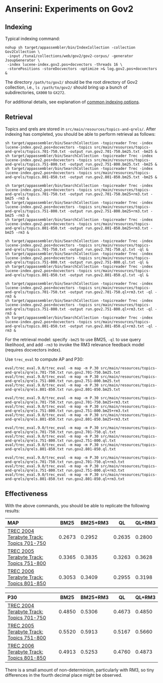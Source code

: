 # Anserini: Experiments on Gov2

## Indexing

Typical indexing command:

```
nohup sh target/appassembler/bin/IndexCollection -collection Gov2Collection \
 -input /tuna1/collections/web/gov2/gov2-corpus/ -generator JsoupGenerator \
 -index lucene-index.gov2.pos+docvectors -threads 16 \
 -storePositions -storeDocvectors -optimize >& log.gov2.pos+docvectors &
```

The directory `/path/to/gov2/` should be the root directory of Gov2 collection, i.e., `ls /path/to/gov2/` should bring up a bunch of subdirectories, `GX000` to `GX272`.

For additional details, see explanation of [common indexing options](common-indexing-options.md).

## Retrieval

Topics and qrels are stored in `src/main/resources/topics-and-qrels/`.
After indexing has completed, you should be able to perform retrieval as follows:

```
sh target/appassembler/bin/SearchCollection -topicreader Trec -index lucene-index.gov2.pos+docvectors -topics src/main/resources/topics-and-qrels/topics.701-750.txt -output run.gov2.701-750.bm25.txt -bm25 &
sh target/appassembler/bin/SearchCollection -topicreader Trec -index lucene-index.gov2.pos+docvectors -topics src/main/resources/topics-and-qrels/topics.751-800.txt -output run.gov2.751-800.bm25.txt -bm25 &
sh target/appassembler/bin/SearchCollection -topicreader Trec -index lucene-index.gov2.pos+docvectors -topics src/main/resources/topics-and-qrels/topics.801-850.txt -output run.gov2.801-850.bm25.txt -bm25 &

sh target/appassembler/bin/SearchCollection -topicreader Trec -index lucene-index.gov2.pos+docvectors -topics src/main/resources/topics-and-qrels/topics.701-750.txt -output run.gov2.701-750.bm25+rm3.txt -bm25 -rm3 &
sh target/appassembler/bin/SearchCollection -topicreader Trec -index lucene-index.gov2.pos+docvectors -topics src/main/resources/topics-and-qrels/topics.751-800.txt -output run.gov2.751-800.bm25+rm3.txt -bm25 -rm3 &
sh target/appassembler/bin/SearchCollection -topicreader Trec -index lucene-index.gov2.pos+docvectors -topics src/main/resources/topics-and-qrels/topics.801-850.txt -output run.gov2.801-850.bm25+rm3.txt -bm25 -rm3 &

sh target/appassembler/bin/SearchCollection -topicreader Trec -index lucene-index.gov2.pos+docvectors -topics src/main/resources/topics-and-qrels/topics.701-750.txt -output run.gov2.701-750.ql.txt -ql &
sh target/appassembler/bin/SearchCollection -topicreader Trec -index lucene-index.gov2.pos+docvectors -topics src/main/resources/topics-and-qrels/topics.751-800.txt -output run.gov2.751-800.ql.txt -ql &
sh target/appassembler/bin/SearchCollection -topicreader Trec -index lucene-index.gov2.pos+docvectors -topics src/main/resources/topics-and-qrels/topics.801-850.txt -output run.gov2.801-850.ql.txt -ql &

sh target/appassembler/bin/SearchCollection -topicreader Trec -index lucene-index.gov2.pos+docvectors -topics src/main/resources/topics-and-qrels/topics.701-750.txt -output run.gov2.701-750.ql+rm3.txt -ql -rm3 &
sh target/appassembler/bin/SearchCollection -topicreader Trec -index lucene-index.gov2.pos+docvectors -topics src/main/resources/topics-and-qrels/topics.751-800.txt -output run.gov2.751-800.ql+rm3.txt -ql -rm3 &
sh target/appassembler/bin/SearchCollection -topicreader Trec -index lucene-index.gov2.pos+docvectors -topics src/main/resources/topics-and-qrels/topics.801-850.txt -output run.gov2.801-850.ql+rm3.txt -ql -rm3 &
```

For the retrieval model: specify `-bm25` to use BM25, `-ql` to use query likelihood, and add `-rm3` to invoke the RM3 
relevance feedback model (requires docvectors index).

Use `trec_eval` to compute AP and P30:

```
eval/trec_eval.9.0/trec_eval -m map -m P.30 src/main/resources/topics-and-qrels/qrels.701-750.txt run.gov2.701-750.bm25.txt
eval/trec_eval.9.0/trec_eval -m map -m P.30 src/main/resources/topics-and-qrels/qrels.751-800.txt run.gov2.751-800.bm25.txt
eval/trec_eval.9.0/trec_eval -m map -m P.30 src/main/resources/topics-and-qrels/qrels.801-850.txt run.gov2.801-850.bm25.txt

eval/trec_eval.9.0/trec_eval -m map -m P.30 src/main/resources/topics-and-qrels/qrels.701-750.txt run.gov2.701-750.bm25+rm3.txt
eval/trec_eval.9.0/trec_eval -m map -m P.30 src/main/resources/topics-and-qrels/qrels.751-800.txt run.gov2.751-800.bm25+rm3.txt
eval/trec_eval.9.0/trec_eval -m map -m P.30 src/main/resources/topics-and-qrels/qrels.801-850.txt run.gov2.801-850.bm25+rm3.txt

eval/trec_eval.9.0/trec_eval -m map -m P.30 src/main/resources/topics-and-qrels/qrels.701-750.txt run.gov2.701-750.ql.txt
eval/trec_eval.9.0/trec_eval -m map -m P.30 src/main/resources/topics-and-qrels/qrels.751-800.txt run.gov2.751-800.ql.txt
eval/trec_eval.9.0/trec_eval -m map -m P.30 src/main/resources/topics-and-qrels/qrels.801-850.txt run.gov2.801-850.ql.txt

eval/trec_eval.9.0/trec_eval -m map -m P.30 src/main/resources/topics-and-qrels/qrels.701-750.txt run.gov2.701-750.ql+rm3.txt
eval/trec_eval.9.0/trec_eval -m map -m P.30 src/main/resources/topics-and-qrels/qrels.751-800.txt run.gov2.751-800.ql+rm3.txt
eval/trec_eval.9.0/trec_eval -m map -m P.30 src/main/resources/topics-and-qrels/qrels.801-850.txt run.gov2.801-850.ql+rm3.txt
```

## Effectiveness

With the above commands, you should be able to replicate the following results:

MAP                                                                                     | BM25   |BM25+RM3| QL     | QL+RM3
:---------------------------------------------------------------------------------------|--------|--------|--------|--------
[TREC 2004 Terabyte Track: Topics 701-750](http://trec.nist.gov/data/terabyte04.html)   | 0.2673 | 0.2952 | 0.2635 | 0.2800
[TREC 2005 Terabyte Track: Topics 751-800](http://trec.nist.gov/data/terabyte05.html)   | 0.3365 | 0.3835 | 0.3263 | 0.3628
[TREC 2006 Terabyte Track: Topics 801-850](http://trec.nist.gov/data/terabyte06.html)   | 0.3053 | 0.3409 | 0.2955 | 0.3198


P30                                                                                     | BM25   |BM25+RM3|  QL    | QL+RM3
:---------------------------------------------------------------------------------------|--------|--------|--------|--------
[TREC 2004 Terabyte Track: Topics 701-750](http://trec.nist.gov/data/terabyte04.html)   | 0.4850 | 0.5306 | 0.4673 | 0.4850
[TREC 2005 Terabyte Track: Topics 751-800](http://trec.nist.gov/data/terabyte05.html)   | 0.5520 | 0.5913 | 0.5167 | 0.5660
[TREC 2006 Terabyte Track: Topics 801-850](http://trec.nist.gov/data/terabyte06.html)   | 0.4913 | 0.5253 | 0.4760 | 0.4873

There is a small amount of non-determinism, particularly with RM3, so tiny differences in the fourth decimal place might be observed.
